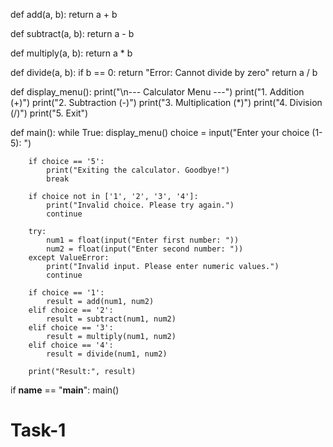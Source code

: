 def add(a, b):
    return a + b

def subtract(a, b):
    return a - b

def multiply(a, b):
    return a * b

def divide(a, b):
    if b == 0:
        return "Error: Cannot divide by zero"
    return a / b

def display_menu():
    print("\n--- Calculator Menu ---")
    print("1. Addition (+)")
    print("2. Subtraction (-)")
    print("3. Multiplication (*)")
    print("4. Division (/)")
    print("5. Exit")

def main():
    while True:
        display_menu()
        choice = input("Enter your choice (1-5): ")

        if choice == '5':
            print("Exiting the calculator. Goodbye!")
            break

        if choice not in ['1', '2', '3', '4']:
            print("Invalid choice. Please try again.")
            continue

        try:
            num1 = float(input("Enter first number: "))
            num2 = float(input("Enter second number: "))
        except ValueError:
            print("Invalid input. Please enter numeric values.")
            continue

        if choice == '1':
            result = add(num1, num2)
        elif choice == '2':
            result = subtract(num1, num2)
        elif choice == '3':
            result = multiply(num1, num2)
        elif choice == '4':
            result = divide(num1, num2)

        print("Result:", result)

if __name__ == "__main__":
    main()
# Task-1
